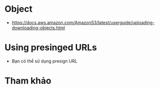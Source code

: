 # Object
- https://docs.aws.amazon.com/AmazonS3/latest/userguide/uploading-downloading-objects.html
# Using presinged URLs
- Bạn có thể sử dụng presign URL 
# Tham khảo